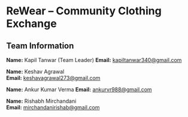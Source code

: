 ﻿# ReWear – Community Clothing Exchange

## Team Information

**Name:** Kapil Tanwar (Team Leader) 
**Email:** kapiltanwar340@gmail.com

**Name:** Keshav Agrawal  
**Email:** keshavagrawal273@gmail.com

**Name:** Ankur Kumar Verma 
**Email:** ankurvr988@gmail.com

**Name:** Rishabh Mirchandani  
**Email:** mirchandanirishab@gmail.com

